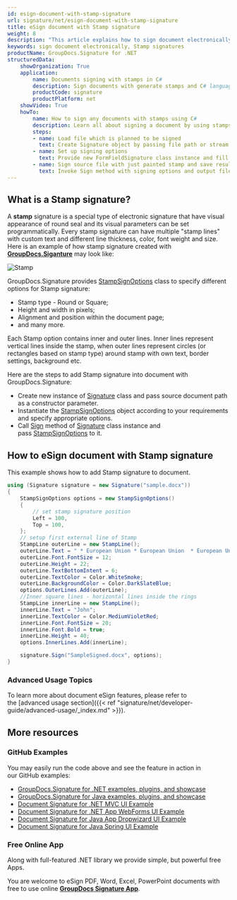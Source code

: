 ```yaml
---
id: esign-document-with-stamp-signature
url: signature/net/esign-document-with-stamp-signature
title: eSign document with Stamp signature
weight: 8
description: "This article explains how to sign document electronically with generated Stamp signatures by GroupDocs.Signature API."
keywords: sign document electronically, Stamp signatures
productName: GroupDocs.Signature for .NET
structuredData:
    showOrganization: True
    application:    
        name: Documents signing with stamps in C#    
        description: Sign documents with generate stamps and C# language by GroupDocs.Signature for .NET APIs
        productCode: signature
        productPlatform: net 
    showVideo: True
    howTo:
        name: How to sign any documents with stamps using C# 
        description: Learn all about signing a document by using stamps and C#
        steps:
        - name: Load file which is planned to be signed
          text: Create Signature object by passing file path or stream as a constructor parameter.
        - name: Set up signing options 
          text: Provide new FormFieldSignature class instance and fill all demanded data.
        - name: Sign source file with just painted stamp and save result 
          text: Invoke Sign method with signing options and output file path or stream.
---
```

## What is a Stamp signature?

A **stamp** signature is a special type of electronic signature that have visual appearance of round seal and its visual parameters can be set programmatically.
Every stamp signature can have multiple "stamp lines" with custom text and different line thickness, color, font weight and size. Here is an example of how stamp signature created with [**GroupDocs.Siganture**](https://products.groupdocs.com/signature/net) may look like:

![Stamp](/signature/net/images/esign-document-with-stamp-signature.png)

GroupDocs.Signature provides [StampSignOptions](https://reference.groupdocs.com/signature/net/groupdocs.signature.options/stampsignoptions) class to specify different options for Stamp signature:

* Stamp type - Round or Square;
* Height and width in pixels;
* Alignment and position within the document page;
* and many more.

Each Stamp option contains inner and outer lines. Inner lines represent vertical lines inside the stamp, when outer lines represent circles (or rectangles based on stamp type) around stamp with own text, border settings, background etc.

Here are the steps to add Stamp signature into document with GroupDocs.Signature:

* Create new instance of [Signature](https://reference.groupdocs.com/signature/net/groupdocs.signature/signature) class and pass source document path as a constructor parameter.
* Instantiate the [StampSignOptions](https://reference.groupdocs.com/signature/net/groupdocs.signature.options/stampsignoptions) object according to your requirements and specify appropriate options.
* Call [Sign](https://reference.groupdocs.com/signature/net/groupdocs.signature/signature/sign/) method of [Signature](https://reference.groupdocs.com/signature/net/groupdocs.signature/signature) class instance and pass [StampSignOptions](https://reference.groupdocs.com/signature/net/groupdocs.signature.options/stampsignoptions) to it.

## How to eSign document with Stamp signature

This example shows how to add Stamp signature to document.

```csharp
using (Signature signature = new Signature("sample.docx"))
{
    StampSignOptions options = new StampSignOptions()
    {
        // set stamp signature position
        Left = 100,
        Top = 100,
    };
    // setup first external line of Stamp
    StampLine outerLine = new StampLine();
    outerLine.Text = " * European Union * European Union  * European Union  *";
    outerLine.Font.FontSize = 12;
    outerLine.Height = 22;
    outerLine.TextBottomIntent = 6;
    outerLine.TextColor = Color.WhiteSmoke;
    outerLine.BackgroundColor = Color.DarkSlateBlue;
    options.OuterLines.Add(outerLine);
    //Inner square lines - horizontal lines inside the rings
    StampLine innerLine = new StampLine();
    innerLine.Text = "John";
    innerLine.TextColor = Color.MediumVioletRed;
    innerLine.Font.FontSize = 20;
    innerLine.Font.Bold = true;
    innerLine.Height = 40;
    options.InnerLines.Add(innerLine);

    signature.Sign("SampleSigned.docx", options);
}
```

### Advanced Usage Topics

To learn more about document eSign features, please refer to the [advanced usage section]({{< ref "signature/net/developer-guide/advanced-usage/_index.md" >}}).

## More resources

### GitHub Examples

You may easily run the code above and see the feature in action in our GitHub examples:

* [GroupDocs.Signature for .NET examples, plugins, and showcase](https://github.com/groupdocs-signature/GroupDocs.Signature-for-.NET)
* [GroupDocs.Signature for Java examples, plugins, and showcase](https://github.com/groupdocs-signature/GroupDocs.Signature-for-Java)
* [Document Signature for .NET MVC UI Example](https://github.com/groupdocs-signature/GroupDocs.Signature-for-.NET-MVC)
* [Document Signature for .NET App WebForms UI Example](https://github.com/groupdocs-signature/GroupDocs.Signature-for-.NET-WebForms)
* [Document Signature for Java App Dropwizard UI Example](https://github.com/groupdocs-signature/GroupDocs.Signature-for-Java-Dropwizard)
* [Document Signature for Java Spring UI Example](https://github.com/groupdocs-signature/GroupDocs.Signature-for-Java-Spring)

### Free Online App

Along with full-featured .NET library we provide simple, but powerful free Apps.

You are welcome to eSign PDF, Word, Excel, PowerPoint documents with free to use online **[GroupDocs Signature App](https://products.groupdocs.app/signature)**.